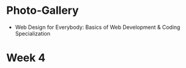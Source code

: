 # Photo-Gallery

* Web Design for Everybody: Basics of Web Development & Coding Specialization
# Week 4

